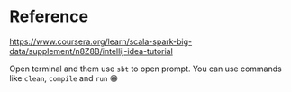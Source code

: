 # Reference

https://www.coursera.org/learn/scala-spark-big-data/supplement/n8Z8B/intellij-idea-tutorial

Open terminal and them use `sbt` to open prompt. You can use commands like `clean`, `compile` and `run` :grin:
